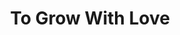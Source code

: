 ---
title:          To Grow With Love
genre:          modern
chinesetitle:   肥田囍事
previoustitle:  Lush Fields Happy Times
episodes:       21
producer:       Kwan Wing-Chung
broadcaststart: 2005-06-24
broadcastend:   2006-11-18
website:        http://tvcity.tvb.com/drama/to_grow_with_love
synopsis:       Since childhood, Filipino-born Chinese HO MEI TIN <small>(Myolie Wu)</small> has been chubby. She receives much ridicule in the slimming obsessed Hong Kong. Disheartened, she decides to return to the Philippines. However, she discovers that someone has been replying to her perspectives on love. She decides to stay to find this person. Tin’s boss, DAI HEI <small>(Andy Hui)</small> is displeased with her chubby figure, so he always picks on her. He could never have imagined that one day he would fall in love with her. To forget Tin, he quickly marries his girlfriend, SUNG MAN-YI <small>(Claire Yiu)</small>. Meanwhile, the hopeful romantic Tin puts her efforts to running a wedding planning shop. Unexpectedly though, her first customer is Hei!

fullname:       Kwok Bo-Lok (Maggie)
age:            24
identity:       Sales worker at Victoria Bridal Company
appearance:     1-21
personality:    Very loyal, very generous towards friends and a quick spender. She handles love the same way she manages a business. For her, meeting boyfriends is like an investment. She often plays with her suitors like they are shares. She believes that when they are compatible, then they should be together. If not, they should break up. However, she still longs for a happy marriage and hopes to live with her lover till death.
background:     Bo Lok knows that she was born as a beautiful baby, but still strongly maintains her good figure, she does not want one single extra fat. She attracts a lot of guys. Between her pursuers, Bo Lok sees that the boyfriend’s demand is high too, girls’ weight cannot be more than 100 pounds, she insist that the annual salary of the man should not be less than 1 million. She thinks that shopping without looking at the prize ticket is woman’s biggest happiness, her biggest dream is to retire before the age of 25 and marry a rich man. Seeing the deadline coming near, Bo Lok strives for the best reward in the shortest period. Promptly, she has more than 4 boyfriends at one time, using different birthdates to socialize with them. Bo Lok seems not faithful to love, but she has her own reasons, she thinks that marriage is women’s biggest accomplishment, it’s necessary to choose the one with the best qualities and who suits you the most to marry, even when have to be unscrupulous, it is as a matter of course.
happenings:     When Bo Lok is busy with her money love, shuttling all kinds of boyfriends, her distant relative Ho Mei-Tin from the Phillipines, the two are born in the same year, has arrived in Hong Kong to run away from her father who had planned a marriage for her. When Bo Lok learns that Tin returns to Hong Kong to find her true love, and seeing her fat figure, she doesn’t have high expectations and thinks that this trip of Tin will only bring trouble upon herself, but because of their sisterhood and her continuous encourage, she brought Tin everywhere to find her \,grass\.  Lok pretended to care about Tin’s daily living, in fact she secretly reported to Tin’s father to get a reward. She’s waiting for an opportunity to persuade Tin to return to Malaysia and obey her father’s arrangement for the marriage. Unexpectedly, living with Tin for a while, she got influenced by Tin’s character and slowly agreed with Tin. She sincerely encouraged Tin to seek for her true love and helped her with opening a marriage planning company, starting a two-person career and service couples all over the world.  the other side, Bo Lok gets pursued by tea house Lam Sam Gei’s oldest son LAM GOON-HEI (<small>(Jack Wu)</small>). However, Goon Hei is a fat guy who doesn’t have limits in eating, Bo Lok disdained him. But because of the temptation for money and materials, she is willing to have contact with Goon Hei. Due to reputation problems, she keeps pushing him to slimming. Goon Hei is willing to abandon his bad habits and works hard to change himself. Hence, Bo Lok’s point of view towards Goon Hei changed.  Goon Hei succesfully slimmed down, his self-confidence increased, and finds out that he has a lot of choices and doesn’t need to be together with Bo Lok. Therefore, he left her to find a new love. Because of this, Bo Lok was incessantly sad. But under Tin’s influence, Bo Lok and Goon Hei finally understood that love which is based on the appearance, is very weak, there is no guarantee and eventually repentant. And true love moved Goon Hei, he returned to Bo Lok and ended happily together.
---